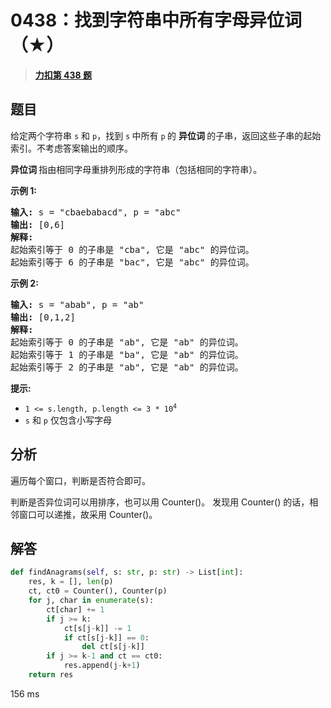 # 0438：找到字符串中所有字母异位词（★）


> <u>**[力扣第 438 题](https://leetcode.cn/problems/find-all-anagrams-in-a-string/)**</u>

## 题目

<p>给定两个字符串 <code>s</code> 和 <code>p</code>，找到 <code>s</code><strong> </strong>中所有 <code>p</code><strong> </strong>的 <strong>异位词 </strong>的子串，返回这些子串的起始索引。不考虑答案输出的顺序。</p>

<p><strong>异位词 </strong>指由相同字母重排列形成的字符串（包括相同的字符串）。</p>



<p><strong>示例 1:</strong></p>

<pre>
<strong>输入: </strong>s = "cbaebabacd", p = "abc"
<strong>输出: </strong>[0,6]
<strong>解释:</strong>
起始索引等于 0 的子串是 "cba", 它是 "abc" 的异位词。
起始索引等于 6 的子串是 "bac", 它是 "abc" 的异位词。
</pre>

<p><strong> 示例 2:</strong></p>

<pre>
<strong>输入: </strong>s = "abab", p = "ab"
<strong>输出: </strong>[0,1,2]
<strong>解释:</strong>
起始索引等于 0 的子串是 "ab", 它是 "ab" 的异位词。
起始索引等于 1 的子串是 "ba", 它是 "ab" 的异位词。
起始索引等于 2 的子串是 "ab", 它是 "ab" 的异位词。
</pre>



<p><strong>提示:</strong></p>

<ul>
<li><code>1 &lt;= s.length, p.length &lt;= 3 * 10<sup>4</sup></code></li>
<li><code>s</code> 和 <code>p</code> 仅包含小写字母</li>
</ul>


## 分析

遍历每个窗口，判断是否符合即可。

判断是否异位词可以用排序，也可以用 Counter()。
发现用 Counter() 的话，相邻窗口可以递推，故采用 Counter()。

## 解答

```python
def findAnagrams(self, s: str, p: str) -> List[int]:
    res, k = [], len(p)
    ct, ct0 = Counter(), Counter(p)
    for j, char in enumerate(s):
        ct[char] += 1
        if j >= k:
            ct[s[j-k]] -= 1
            if ct[s[j-k]] == 0:
                del ct[s[j-k]]
        if j >= k-1 and ct == ct0:
            res.append(j-k+1)
    return res
```
156 ms
